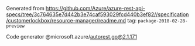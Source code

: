 Generated from https://github.com/Azure/azure-rest-api-specs/tree/3c764635e7d442b3e74caf593029fcd440b3ef82//specification/customerlockbox/resource-manager/readme.md tag: `package-2018-02-28-preview`

Code generator @microsoft.azure/autorest.go@2.1.171


